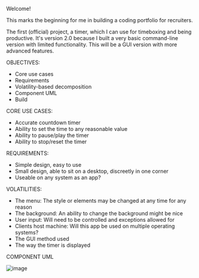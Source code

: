 Welcome!

This marks the beginning for me in building a coding portfolio for recruiters.

The first (official) project, a timer, which I can use for timeboxing and being productive. 
It's version 2.0 because I built a very basic command-line version with limited functionality.
This will be a GUI version with more advanced features. 


OBJECTIVES:
- Core use cases
- Requirements
- Volatility-based decomposition
- Component UML
- Build


CORE USE CASES:
- Accurate countdown timer
- Ability to set the time to any reasonable value
- Ability to pause/play the timer
- Ability to stop/reset the timer


REQUIREMENTS:
- Simple design, easy to use
- Small design, able to sit on a desktop, discreetly in one corner
- Useable on any system as an app?


VOLATILITIES:
- The menu: The style or elements may be changed at any time for any reason
- The background: An ability to change the background might be nice
- User input: Will need to be controlled and exceptions allowed for
- Clients host machine: Will this app be used on multiple operating systems?
- The GUI method used
- The way the timer is displayed

COMPONENT UML

![image](https://github.com/TimWebberAU/Timer2.0/assets/93519534/b2419759-bbf7-4eeb-8d54-6dc1bd1c0efb)

